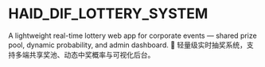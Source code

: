 # HAID_DIF_LOTTERY_SYSTEM
A lightweight real-time lottery web app for corporate events — shared prize pool, dynamic probability, and admin dashboard. 🎁 轻量级实时抽奖系统，支持多端共享奖池、动态中奖概率与可视化后台。
